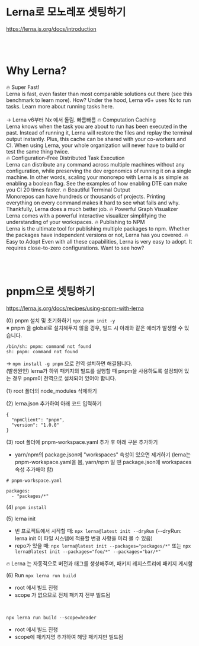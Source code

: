 # Lerna로 모노레포 셋팅하기

https://lerna.js.org/docs/introduction


<br/>
<br/>

# Why Lerna?
🔥 Super Fast! <br/>
Lerna is fast, even faster than most comparable solutions out there (see this benchmark to learn more). How? Under the hood, Lerna v6+ uses Nx to run tasks. Learn more about running tasks here. <br/>  
→ Lerna v6부터 Nx 에서 돌림. 빠름빠름 
🔥 Computation Caching <br/>
Lerna knows when the task you are about to run has been executed in the past. Instead of running it, Lerna will restore the files and replay the terminal output instantly. Plus, this cache can be shared with your co-workers and CI. When using Lerna, your whole organization will never have to build or test the same thing twice. <br/>
🔥 Configuration-Free Distributed Task Execution <br/>
Lerna can distribute any command across multiple machines without any configuration, while preserving the dev ergonomics of running it on a single machine. In other words, scaling your monorepo with Lerna is as simple as enabling a boolean flag. See the examples of how enabling DTE can make you CI 20 times faster. 
🔥 Beautiful Terminal Output <br/>
Monorepos can have hundreds or thousands of projects. Printing everything on every command makes it hard to see what fails and why. Thankfully, Lerna does a much better job.
🔥 Powerful Graph Visualizer Lerna comes with a powerful interactive visualizer simplifying the understanding of your workspaces. 
🔥 Publishing to NPM <br/>
Lerna is the ultimate tool for publishing multiple packages to npm. Whether the packages have independent versions or not, Lerna has you covered. 
🔥 Easy to Adopt Even with all these capabilities, Lerna is very easy to adopt. It requires close-to-zero configurations. Want to see how?

<br/>
<br/>

# pnpm으로 셋팅하기
https://lerna.js.org/docs/recipes/using-pnpm-with-lerna

(0) pnpm 설치 및 초기화하기
`npx pnpm init -y`   
※ pnpm 을 global로 설치해두지 않을 경우, 빌드 시 아래와 같은 에러가 발생할 수 있습니다. 
```
/bin/sh: pnpm: command not found
sh: pnpm: command not found 
```
→ `npm install -g pnpm` 으로 전역 설치하면 해결됩니다.   
(발생원인) lerna가 하위 패키지의 빌드를 실행할 때 pnpm을 사용하도록 설정되어 있는 경우 pnpm이 전역으로 설치되어 있어야 합니다.

(1) root 폴더의 node_modules 삭제하기

(2) lerna.json 추가하여 아래 코드 입력하기
```
{
  "npmClient": "pnpm",
  "version": "1.0.0"
}
```

(3) root 폴더에 pnpm-workspace.yaml 추가 후 아래 구문 추가하기
- yarn/npm의 package.json에 "workspaces" 속성이 있으면 제거하기 (lerna는 pnpm-workspace.yaml을 봄, yarn/npm 일 땐 package.json에 workspaces 속성 추가해야 함)

```
# pnpm-workspace.yaml

packages:
  - "packages/*"
```

(4) `pnpm install` 



(5) lerna init
- 빈 프로젝트에서 시작할 때: `npx lerna@latest init --dryRun` (--dryRun: lerna init 이 파일 시스템에 적용할 변경 사항을 미리 볼 수 있음)
- repo가 있을 때: `npx lerna@latest init --packages="packages/*"` 또는 `npx lerna@latest init --packages="foo/*" --packages="bar/*"`


🔥 Lerna 는 자동적으로 버전과 태그를 생성해주며, 패키지 레지스트리에 패키지 게시함


(6) Run
`npx lerna run build`
- root 에서 빌드 진행
- scope 가 없으므로 전체 패키지 전부 빌드됨

<br/>

`npx lerna run build --scope=header`
- root 에서 빌드 진행
- scope에 패키지명 추가하여 해당 패키지만 빌드됨

<br/>